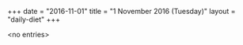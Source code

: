 +++
date = "2016-11-01"
title = "1 November 2016 (Tuesday)"
layout = "daily-diet"
+++

\<no entries\>